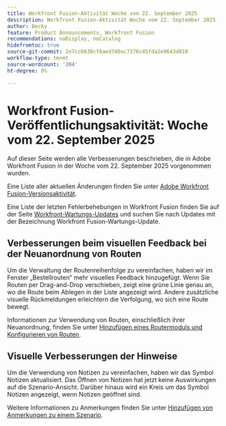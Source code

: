```yaml
---
title: Workfront Fusion-Aktivität Woche vom 22. September 2025
description: Workfront Fusion-Aktivität Woche vom 22. September 2025
author: Becky
feature: Product Announcements, Workfront Fusion
recommendations: noDisplay, noCatalog
hidefromtoc: true
source-git-commit: 2e7cc6638cf6aed740ac7376c45fda2e9643d810
workflow-type: tm+mt
source-wordcount: '204'
ht-degree: 0%

---
```


# Workfront Fusion-Veröffentlichungsaktivität: Woche vom 22. September 2025

Auf dieser Seite werden alle Verbesserungen beschrieben, die in Adobe Workfront Fusion in der Woche vom 22. September 2025 vorgenommen wurden.

Eine Liste aller aktuellen Änderungen finden Sie unter [Adobe Workfront Fusion-Versionsaktivität](/help/workfront-fusion/fusion-product-releases/fusion-release-activity.md).

Eine Liste der letzten Fehlerbehebungen in Workfront Fusion finden Sie auf der Seite [Workfront-Wartungs-Updates](https://experienceleague.adobe.com/de/docs/workfront-known-issues/releases/current-updates) und suchen Sie nach Updates mit der Bezeichnung Workfront Fusion-Wartungs-Update.

## Verbesserungen beim visuellen Feedback bei der Neuanordnung von Routen

Um die Verwaltung der Routenreihenfolge zu vereinfachen, haben wir im Fenster „Bestellrouten“ mehr visuelles Feedback hinzugefügt. Wenn Sie Routen per Drag-and-Drop verschieben, zeigt eine grüne Linie genau an, wo die Route beim Ablegen in der Liste angezeigt wird. Andere zusätzliche visuelle Rückmeldungen erleichtern die Verfolgung, wo sich eine Route bewegt.

Informationen zur Verwendung von Routen, einschließlich ihrer Neuanordnung, finden Sie unter [Hinzufügen eines Routermoduls und Konfigurieren von Routen](/help/workfront-fusion/create-scenarios/add-modules/router-module.md).

## Visuelle Verbesserungen der Hinweise

Um die Verwendung von Notizen zu vereinfachen, haben wir das Symbol Notizen aktualisiert. Das Öffnen von Notizen hat jetzt keine Auswirkungen auf die Szenario-Ansicht. Darüber hinaus wird ein Kreis um das Symbol Notizen angezeigt, wenn Notizen geöffnet sind.

Weitere Informationen zu Anmerkungen finden Sie unter [Hinzufügen von Anmerkungen zu einem Szenario](/help/workfront-fusion/create-scenarios/config-scenarios-settings/add-notes-to-scenario.md).
